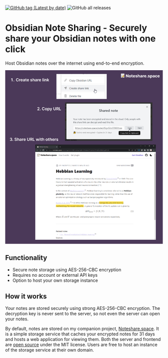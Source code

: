 [![GitHub tag (Latest by date)](https://img.shields.io/github/v/tag/mcndt/obsidian-toggl-integration)](https://github.com/mcndt/obsidian-note-sharing/releases) ![GitHub all releases](https://img.shields.io/github/downloads/mcndt/obsidian-note-sharing/total)

# Obsidian Note Sharing - Securely share your Obsidian notes with one click

Host Obsidian notes over the internet using end-to-end encryption.

![Explainer](img/explainer-img.png)
## Functionality

- Secure note storage using AES-256-CBC encryption
- Requires no account or external API keys
- Option to host your own storage instance

## How it works

Your notes are stored securely using strong AES-256-CBC encryption. The decryption key is never sent to the server, so not even the server can open your notes.

By default, notes are stored on my companion project, [Noteshare.space](https://noteshare.space/). It is a simple storage service that caches your encrypted notes for 31 days and hosts a web application for viewing them. Both the server and frontend are [open source](https://github.com/mcndt/noteshare.space) under the MIT license. Users are free to host an instance of the storage service at their own domain.